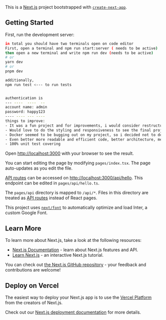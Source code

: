 This is a [Next.js](https://nextjs.org/) project bootstrapped with [`create-next-app`](https://github.com/vercel/next.js/tree/canary/packages/create-next-app).

## Getting Started

First, run the development server:

```bash
in total you should have two terminals open on code editor
First, open a terminal and npm run start:server ( needs to be active)
then open a new terminal and write npm run dev (needs to be active)
# or
yarn dev
# or
pnpm dev

additionally,
npm run test <--- to run tests


authentication is
--- ----  ----  --
account name: admin
password: happy123
---- ---- --- ----
things to improve:
- It was a fun project and for improvements, i would consider restructuring the backend even more in depth and layered.
- Would love to do the styling and responsiveness to see the final project come to life with animations and looks
- Docker seemed to be bugging out on my project, so i decided not to do it, was burning through my limited time. Personally I have not been using it on any other projects or at work. I suppose something to research and troubleshoot later.
- Even better more readable and efficient code, better architecture, memoized component rendering and performance improvement & more. Defintely begs more work for that on free time
- 100% unit test covering

```

Open [http://localhost:3000](http://localhost:3000) with your browser to see the result.

You can start editing the page by modifying `pages/index.tsx`. The page auto-updates as you edit the file.

[API routes](https://nextjs.org/docs/api-routes/introduction) can be accessed on [http://localhost:3000/api/hello](http://localhost:3000/api/hello). This endpoint can be edited in `pages/api/hello.ts`.

The `pages/api` directory is mapped to `/api/*`. Files in this directory are treated as [API routes](https://nextjs.org/docs/api-routes/introduction) instead of React pages.

This project uses [`next/font`](https://nextjs.org/docs/basic-features/font-optimization) to automatically optimize and load Inter, a custom Google Font.

## Learn More

To learn more about Next.js, take a look at the following resources:

- [Next.js Documentation](https://nextjs.org/docs) - learn about Next.js features and API.
- [Learn Next.js](https://nextjs.org/learn) - an interactive Next.js tutorial.

You can check out [the Next.js GitHub repository](https://github.com/vercel/next.js/) - your feedback and contributions are welcome!

## Deploy on Vercel

The easiest way to deploy your Next.js app is to use the [Vercel Platform](https://vercel.com/new?utm_medium=default-template&filter=next.js&utm_source=create-next-app&utm_campaign=create-next-app-readme) from the creators of Next.js.

Check out our [Next.js deployment documentation](https://nextjs.org/docs/deployment) for more details.
